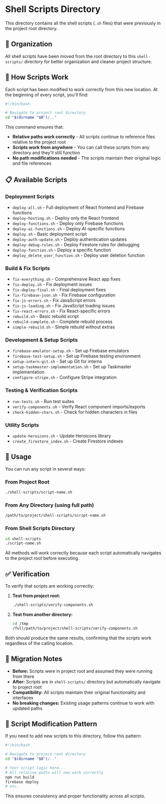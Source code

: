 # Shell Scripts Directory

This directory contains all the shell scripts (`.sh` files) that were previously in the project root directory.

## 📂 Organization

All shell scripts have been moved from the root directory to this `shell-scripts/` directory for better organization and cleaner project structure.

## 🔧 How Scripts Work

Each script has been modified to work correctly from this new location. At the beginning of every script, you'll find:

```bash
#!/bin/bash

# Navigate to project root directory
cd "$(dirname "$0")/.."
```

This command ensures that:
- **Relative paths work correctly** - All scripts continue to reference files relative to the project root
- **Scripts work from anywhere** - You can call these scripts from any directory and they'll still function
- **No path modifications needed** - The scripts maintain their original logic and file references

## 📋 Available Scripts

### Deployment Scripts
- `deploy-all.sh` - Full deployment of React frontend and Firebase functions
- `deploy-hosting.sh` - Deploy only the React frontend
- `deploy-functions.sh` - Deploy only Firebase functions
- `deploy-ai-functions.sh` - Deploy AI-specific functions
- `deploy.sh` - Basic deployment script
- `deploy-auth-update.sh` - Deploy authentication updates
- `deploy-debug-rules.sh` - Deploy Firestore rules for debugging
- `deploy-function.sh` - Deploy a specific function
- `deploy_delete_user_function.sh` - Deploy user deletion function

### Build & Fix Scripts
- `fix-everything.sh` - Comprehensive React app fixes
- `fix-deploy.sh` - Fix deployment issues
- `fix-deploy-final.sh` - Final deployment fixes
- `fix-firebase-json.sh` - Fix Firebase configuration
- `fix-js-errors.sh` - Fix JavaScript errors
- `fix-js-loading.sh` - Fix JavaScript loading issues
- `fix-react-errors.sh` - Fix React-specific errors
- `rebuild.sh` - Basic rebuild script
- `rebuild-complete.sh` - Complete rebuild process
- `simple-rebuild.sh` - Simple rebuild without extras

### Development & Setup Scripts
- `firebase-emulator-setup.sh` - Set up Firebase emulators
- `firebase-test-setup.sh` - Set up Firebase testing environment
- `setup-intern-git.sh` - Set up Git for interns
- `setup-taskmaster-implementation.sh` - Set up Taskmaster implementation
- `configure-stripe.sh` - Configure Stripe integration

### Testing & Verification Scripts
- `run-tests.sh` - Run test suites
- `verify-components.sh` - Verify React component imports/exports
- `check-hidden-chars.sh` - Check for hidden characters in files

### Utility Scripts
- `update-heroicons.sh` - Update Heroicons library
- `create_firestore_index.sh` - Create Firestore indexes

## 🚀 Usage

You can run any script in several ways:

### From Project Root
```bash
./shell-scripts/script-name.sh
```

### From Any Directory (using full path)
```bash
/path/to/project/shell-scripts/script-name.sh
```

### From Shell Scripts Directory
```bash
cd shell-scripts
./script-name.sh
```

All methods will work correctly because each script automatically navigates to the project root before executing.

## ✅ Verification

To verify that scripts are working correctly:

1. **Test from project root:**
   ```bash
   ./shell-scripts/verify-components.sh
   ```

2. **Test from another directory:**
   ```bash
   cd /tmp
   /full/path/to/project/shell-scripts/verify-components.sh
   ```

Both should produce the same results, confirming that the scripts work regardless of the calling location.

## 🔄 Migration Notes

- **Before:** Scripts were in project root and assumed they were running from there
- **After:** Scripts are in `shell-scripts/` directory but automatically navigate to project root
- **Compatibility:** All scripts maintain their original functionality and interfaces
- **No breaking changes:** Existing usage patterns continue to work with updated paths

## 📝 Script Modification Pattern

If you need to add new scripts to this directory, follow this pattern:

```bash
#!/bin/bash

# Navigate to project root directory
cd "$(dirname "$0")/.."

# Your script logic here...
# All relative paths will now work correctly
npm run build
firebase deploy
# etc.
```

This ensures consistency and proper functionality across all scripts. 